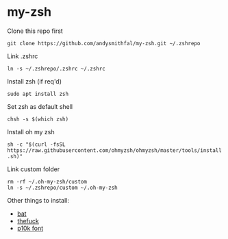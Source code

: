 # my-zsh

Clone this repo first 

`git clone https://github.com/andysmithfal/my-zsh.git ~/.zshrepo`

Link .zshrc 

`ln -s ~/.zshrepo/.zshrc ~/.zshrc`

Install zsh (if req'd)

`sudo apt install zsh`

Set zsh as default shell

`chsh -s $(which zsh)`

Install oh my zsh

`sh -c "$(curl -fsSL https://raw.githubusercontent.com/ohmyzsh/ohmyzsh/master/tools/install.sh)"`

Link custom folder
```
rm -rf ~/.oh-my-zsh/custom
ln -s ~/.zshrepo/custom ~/.oh-my-zsh
```

Other things to install: 

- [bat](https://github.com/sharkdp/bat)
- [thefuck](https://github.com/nvbn/thefuck)
- [p10k font](https://github.com/romkatv/powerlevel10k#fonts)
